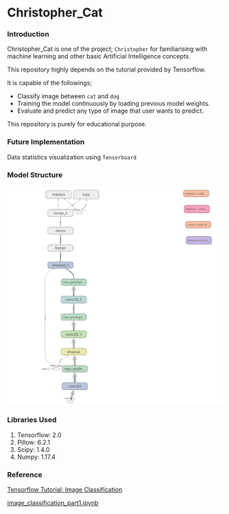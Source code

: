 # Christopher_Cat
### Introduction
Christopher_Cat is one of the project; `Christopher` for familiarising with machine learning and other basic Artificial Intelligence concepts.

This repository highly depends on the tutorial provided by Tensorflow.

It is capable of the followings;
* Classify image between `cat` and `dog`
* Training the model continuously by loading previous model weights.
* Evaluate and predict any type of image that user wants to predict.

This repository is purely for educational purpose.

### Future Implementation
Data statistics visualization using `Tensorboard`

### Model Structure
![Model Structure Graph](/docs/img/model_graph.png?raw=true)


### Libraries Used
1. Tensorflow: 2.0
1. Pillow: 6.2.1
1. Scipy: 1.4.0
1. Numpy: 1.17.4

### Reference
[Tensorflow Tutorial: Image Classification](https://www.tensorflow.org/tutorials/images/classification)

[image_classification_part1.ipynb](https://colab.research.google.com/github/google/eng-edu/blob/master/ml/pc/exercises/image_classification_part1.ipynb#scrollTo=DgmSjUST4qoS)
